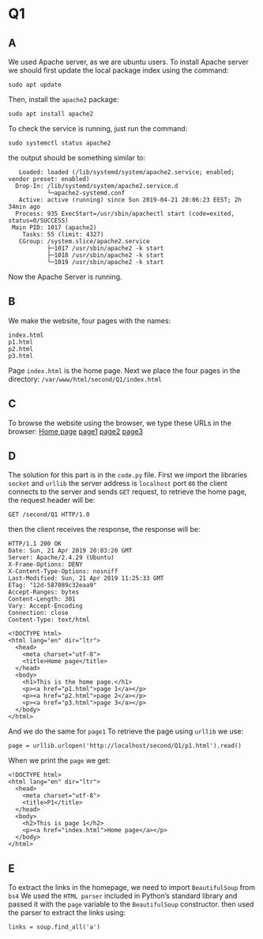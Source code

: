# Q1
## A
We used Apache server, as we are ubuntu users. To install Apache server we should first update the local package index using the command:
```
sudo apt update
```

Then, install the `apache2` package:

```
sudo apt install apache2
```

To check the service is running, just run the command:
```
sudo systemctl status apache2
```
the output should be something similar to:
```● apache2.service - The Apache HTTP Server
   Loaded: loaded (/lib/systemd/system/apache2.service; enabled; vendor preset: enabled)
  Drop-In: /lib/systemd/system/apache2.service.d
           └─apache2-systemd.conf
   Active: active (running) since Sun 2019-04-21 20:06:23 EEST; 2h 34min ago
  Process: 935 ExecStart=/usr/sbin/apachectl start (code=exited, status=0/SUCCESS)
 Main PID: 1017 (apache2)
    Tasks: 55 (limit: 4327)
   CGroup: /system.slice/apache2.service
           ├─1017 /usr/sbin/apache2 -k start
           ├─1018 /usr/sbin/apache2 -k start
           └─1019 /usr/sbin/apache2 -k start
```
Now the Apache Server is running.
## B
We make the website, four pages with the names:
```
index.html 
p1.html
p2.html
p3.html
```
Page `index.html` is the home page.
Next we place the four pages in the directory:
`/var/www/html/second/Q1/index.html`
## C
To browse the website using the browser, we type these URLs in the browser:
[Home page](http://localhost/second/Q1/)
[page1](http://localhost/second/Q1/p1.html)
[page2](http://localhost/second/Q1/p2.html)
[page3](http://localhost/second/Q1/p3.html)

## D
The solution for this part is in the `code.py` file.
First we import the libraries `socket` and `urllib` the server address is `localhost` port `80` the client connects to the server and sends `GET` request, to retrieve the home page, the request header will be:
```
GET /second/Q1 HTTP/1.0
```
then the client receives the response, the response will be:
```
HTTP/1.1 200 OK
Date: Sun, 21 Apr 2019 20:03:20 GMT
Server: Apache/2.4.29 (Ubuntu)
X-Frame-Options: DENY
X-Content-Type-Options: nosniff
Last-Modified: Sun, 21 Apr 2019 11:25:33 GMT
ETag: "12d-587089c32eaa9"
Accept-Ranges: bytes
Content-Length: 301
Vary: Accept-Encoding
Connection: close
Content-Type: text/html

<!DOCTYPE html>
<html lang="en" dir="ltr">
  <head>
    <meta charset="utf-8">
    <title>Home page</title>
  </head>
  <body>
    <h1>This is the home page.</h1>
    <p><a href="p1.html">page 1</a></p>
    <p><a href="p2.html">page 2</a></p>
    <p><a href="p3.html">page 3</a></p>
  </body>
</html>
```
And we do the same for `page1`
To retrieve the page using `urllib` we use:
```
page = urllib.urlopen('http://localhost/second/Q1/p1.html').read()
```
When we print the `page` we get:
```
<!DOCTYPE html>
<html lang="en" dir="ltr">
  <head>
    <meta charset="utf-8">
    <title>P1</title>
  </head>
  <body>
    <h2>This is page 1</h2>
    <p><a href="index.html">Home page</a></p>
  </body>
</html>
```
## E
To extract the links in the homepage, we need to import `BeautifulSoup` from `bs4`
We used the `HTML parser` included in Python’s standard library and passed it with the `page` variable to the `BeautifulSoup` constructor. then used the parser to extract the links using:
```
links = soup.find_all('a')
```

